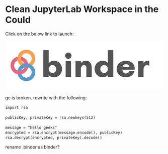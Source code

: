 # Clean JupyterLab Workspace in the Could

Click on the below link to launch: 

[![Binder](https://raw.githubusercontent.com/beginnerSC/sandbox-stable/11f641c8f9b95d3df0f0e7df12abf43ea13ae3c2/binder/binder-logo.svg)](https://mybinder.org/v2/gh/beginnerSC/sandbox-lite/master?urlpath=lab)


gc is broken. rewrite with the following: 

```
import rsa

publicKey, privateKey = rsa.newkeys(512)
 
message = "hello geeks"
encrypted = rsa.encrypt(message.encode(), publicKey)
rsa.decrypt(encrypted, privateKey).decode()
```

rename .binder as binder? 
